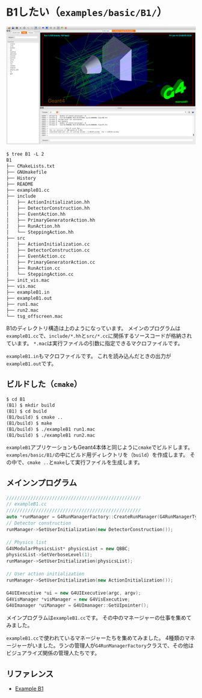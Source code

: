 # B1したい（``examples/basic/B1/``）

![](./fig/exampleB1.png)

```console
$ tree B1 -L 2
B1
├── CMakeLists.txt
├── GNUmakefile
├── History
├── README
├── exampleB1.cc
├── include
│   ├── ActionInitialization.hh
│   ├── DetectorConstruction.hh
│   ├── EventAction.hh
│   ├── PrimaryGeneratorAction.hh
│   ├── RunAction.hh
│   └── SteppingAction.hh
├── src
│   ├── ActionInitialization.cc
│   ├── DetectorConstruction.cc
│   ├── EventAction.cc
│   ├── PrimaryGeneratorAction.cc
│   ├── RunAction.cc
│   └── SteppingAction.cc
├── init_vis.mac
├── vis.mac
├── exampleB1.in
├── exampleB1.out
├── run1.mac
├── run2.mac
└── tsg_offscreen.mac
```

B1のディレクトリ構造は上のようになっています。
メインのプログラムは``exampleB1.cc``で、``include/*.hh``と``src/*.cc``に関係するソースコードが格納されています。
``*.mac``は実行ファイルの引数に指定できるマクロファイルです。

``exampleB1.in``もマクロファイルです。
これを読み込んだときの出力が``exampleB1.out``です。

## ビルドした（``cmake``）

```console
$ cd B1
(B1) $ mkdir build
(B1) $ cd build
(B1/build) $ cmake ..
(B1/build) $ make
(B1/build) $ ./exampleB1 run1.mac
(B1/build) $ ./exampleB1 run2.mac
```

``exampleB1``アプリケーションもGeant4本体と同じように``cmake``でビルドします。
``examples/basic/B1/``の中にビルド用ディレクトリを（``build``）を作成します。
その中で、``cmake ..``と``make``して実行ファイルを生成します。

## メインンプログラム

```cpp
//////////////////////////////////////////////////
// exampleB1.cc
//////////////////////////////////////////////////
auto *runManager = G4RunManagerFactory::CreateRunManager(G4RunManagerType::Default)
// Detector construction
runManager->SetUserInitialization(new DetectorConstruction());

// Physics list
G4VModularPhysicsList* physicsList = new QBBC;
physicsList->SetVerboseLevel(1);
runManager->SetUserInitialization(physicsList);

// User action initialization
runManager->SetUserInitialization(new ActionInitialization());

G4UIExecutive *ui = new G4UIExecutive(argc, argv);
G4VisManager *visManager = new G4VisExecutive;
G4UImanager *uiManager = G4UImanager::GetUIpointer();
```

メインプログラムは``exampleB1.cc``です。
その中のマネージャーの仕事を集めてみました。

``exampleB1.cc``で使われているマネージャーたちを集めてみました。
4種類のマネージャーがいました。ランの管理人が``G4RunManagerFactory``クラスで、その他はビジュアライズ関係の管理人たちです。

## リファレンス

- [Example B1](https://geant4-userdoc.web.cern.ch/Doxygen/examples_doc/html/ExampleB1.html)
